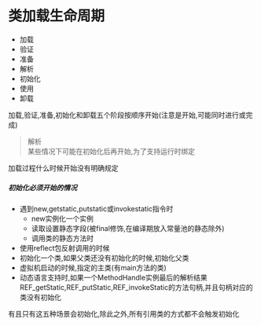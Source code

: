类加载生命周期
===
* 加载
* 验证
* 准备
* 解析
* 初始化
* 使用
* 卸载

加载,验证,准备,初始化和卸载五个阶段按顺序开始(注意是开始,可能同时进行或完成)

> 解析  
某些情况下可能在初始化后再开始,为了支持运行时绑定

加载过程什么时候开始没有明确规定

##### 初始化必须开始的情况
* 遇到new,getstatic,putstatic或invokestatic指令时
    * new实例化一个实例
    * 读取设置静态字段(被final修饰,在编译期放入常量池的静态除外)
    * 调用类的静态方法时
* 使用reflect包反射调用的时候
* 初始化一个类,如果父类还没有初始化的时候,初始化父类
* 虚拟机启动的时候,指定的主类(有main方法的类)
* 动态语言支持时,如果一个MethodHandle实例最后的解析结果REF_getStatic,REF_putStatic,REF_invokeStatic的方法句柄,并且句柄对应的类没有初始化

有且只有这五种场景会初始化,除此之外,所有引用类的方式都不会触发初始化